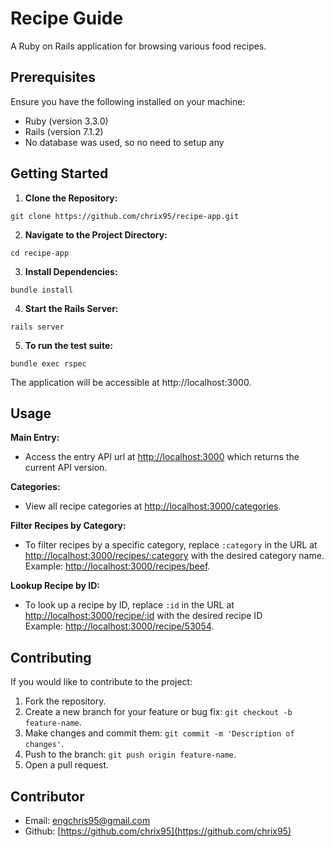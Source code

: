 # Recipe Guide

A Ruby on Rails application for browsing various food recipes.

## Prerequisites

Ensure you have the following installed on your machine:

- Ruby (version 3.3.0)
- Rails (version 7.1.2)
- No database was used, so no need to setup any

## Getting Started

1. **Clone the Repository:**
```
git clone https://github.com/chrix95/recipe-app.git
```
2. **Navigate to the Project Directory:**
```
cd recipe-app
```
3. **Install Dependencies:**
```
bundle install
```
4. **Start the Rails Server:**
```
rails server
```
5. **To run the test suite:**
```
bundle exec rspec
```

The application will be accessible at http://localhost:3000.

## Usage

**Main Entry:**
- Access the entry API url at [http://localhost:3000](http://localhost:3000) which returns the current API version.

**Categories:**
- View all recipe categories at [http://localhost:3000/categories](http://localhost:3000/categories).

**Filter Recipes by Category:**
- To filter recipes by a specific category, replace `:category` in the URL at [http://localhost:3000/recipes/:category](http://localhost:3000/recipes/:category) with the desired category name.<br>
Example: [http://localhost:3000/recipes/beef](http://localhost:3000/recipes/beef).

**Lookup Recipe by ID:**
- To look up a recipe by ID, replace `:id` in the URL at [http://localhost:3000/recipe/:id](http://localhost:3000/recipe/:id) with the desired recipe ID <br>
Example: [http://localhost:3000/recipe/53054](http://localhost:3000/recipe/53054).

## Contributing

If you would like to contribute to the project:

1. Fork the repository.
2. Create a new branch for your feature or bug fix: `git checkout -b feature-name`.
3. Make changes and commit them: `git commit -m 'Description of changes'`.
4. Push to the branch: `git push origin feature-name`.
5. Open a pull request.

## Contributor
- Email: [engchris95@gmail.com](mailto:engchris95@gmail.com)
- Github: [https://github.com/chrix95](https://github.com/chrix95)